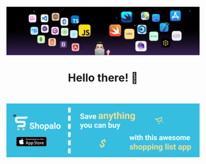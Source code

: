 ![](images/bannerGithub.png)
<h1 align='center'> Hello there! 👋</h1>
<p>&nbsp;</p>

[![](images/githubShopaloBanner.png)](https://apps.apple.com/us/app/shopalo/id1598737488)